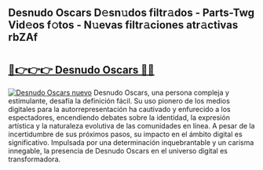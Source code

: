 ## Desnudo Oscars D𝚎sn𝚞dos filtr𝚊dos - Parts-Twg Vid𝚎os f𝚘tos - N𝚞evas filtr𝚊ciones atr𝚊ctivas rbZAf

# <h2><a href="http://mb5gkt.tromn.icu/?c=Desnudo+Oscars">🔗👉👉👉 Desnudo Oscars 🔗🔗</a></h2>

[![Desnudo Oscars nuevo](https://i.imgur.com/pEAQMta.gif)](http://mb5gkt.tromn.icu/?c=Desnudo+Oscars)
Desnudo Oscars, una persona compleja y estimulante, desafía la definición fácil. Su uso pionero de los medios digitales para la autorrepresentación ha cautivado y enfurecido a los espectadores, encendiendo debates sobre la identidad, la expresión artística y la naturaleza evolutiva de las comunidades en línea. A pesar de la incertidumbre de sus próximos pasos, su impacto en el ámbito digital es significativo. Impulsada por una determinación inquebrantable y un carisma innegable, la presencia de Desnudo Oscars en el universo digital es transformadora.
